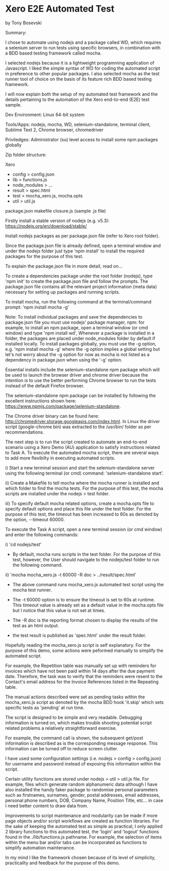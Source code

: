 # Xero E2E Automated Test
by Tony Bosevski

Summary: 

I chose to automate using nodejs and a package called WD, which requires a selenium server to run tests using specific browsers, in combination with a BDD based testing framework called mocha. 

I selected nodejs because it is a lightweight programming application of Javascript. I liked the simple syntax of WD for coding the automated script in preference to other popular packages. I also selected mocha as the test runner tool of choice on the basis of its feature rich BDD based testing framework. 

I will now explain both the setup of my automated test framework and the details pertaining to the automation of the Xero end-to-end (E2E) test sample. 


Dev Environment: Linux 64-bit system 

Tools/Apps: nodejs, mocha, WD, selenium-standalone, terminal client, Sublime Text 2, Chrome browser, chromedriver

Priviledges: Administrator (su) level access to install some npm packages globally

Zip folder structure:

Xero 	
- config > config.json
- lib > functions.js
- node_modules > ...
- result > spec.html
- test > mocha_xero.js, mocha.opts
- util > util.js 

package.json
makefile
closure.js (sample .js file)

Firstly install a stable version of nodejs (e.g. v5.3): https://nodejs.org/en/download/stable/

Install nodejs packages as per package.json file (refer to Xero root folder). 

Since the package.json file is already defined, open a terminal window and under the nodejs folder just type 'npm install' to install the required packages for the purpose of this test.

To explain the package.json file in more detail, read on...

To create a dependencies package under the root folder (nodejs), type 'npm init' to create the package.json file and follow the prompts. The package.json file contains all the relevant project information (meta data) necessary for setting up packages and running scripts.

To install mocha, run the following command at the terminal/command prompt: 
'npm install mocha -g'

Note: To install individual packages and save the dependencies to package.json file you must use nodejs' package manager, npm: for example, to  install an npm package,  open a terminal window (or cmd window) and type 'npm install wd', Whenever a package is installed in a folder, the packages are placed under node_modules folder by default if installed locally. To install packages globally, you must use the -g option, e.g. 'npm install mocha -g' where the -g option implies a global setting but let's not worry about the -g option for now as mocha is not listed as a dependency in package.json when using the '-g' option. 

Essential installs include the selenium-standalone npm package which will be used to launch the browser driver and chrome driver because the intention is to use the better performing Chrome browser to run the tests instead of the default Firefox browser.

The selenium-standalone npm package can be installed by following the excellent instructions shown here: https://www.npmjs.com/package/selenium-standalone.

The Chrome driver binary can be found here: http://chromedriver.storage.googleapis.com/index.html. In Linux the driver script (google-chrome bin) was extracted to the /usr/bin/ folder as per recommendations.

The next step is to run the script created to automate an end-to-end scenario using a Xero Demo (AU) application to satisfy instructions related to Task A. To execute the automated mocha script, there are several ways to add more flexibilty in executing automated scripts. 

i) Start a new terminal session and start the selenium-standalone server using the following terminal (or cmd) command: 'selenium-standalone start'.

ii) Create a Makefile to tell mocha where the mocha runner is installed and which folder to find the mocha tests. For the purpose of this test, the mocha scripts are installed under the nodejs > test folder.

iii) To specify default mocha related options, create a mocha.opts file to specify default options and place this file under the test folder. For the purpose of this test, the timeout has been increased to 60s as denoted by the option, --timeout 60000.

To execute the Task A script, open a new terminal session (or cmd window) and enter the following commands: 

i) 'cd nodejs/test'
- By default, mocha runs scripts in the test folder. For the purpose of this test, however, the User should navigate to the nodejs/test folder to run the following command.

ii) 'mocha mocha_xero.js -t 60000 -R doc  > ../result/spec.html'
- The above command runs mocha_xero.js automated test script using the mocha test runner. 

- The -t 60000 option is to ensure the timeout is set to 60s at runtime. This timeout value is already set as a default value in the mocha.opts file but I notice that this value is not set at times.
- The -R doc is the reporting format chosen to display the results of the test as an html output. 
- the test result is published as 'spec.html' under the result folder.

Hopefully reading the mocha_xero.js script is self explanatory. For the purpose of this demo, some actions were peformed manually to simplify the automated script. 

For example, the Repetition table was manually set up with reminders for invoices which have not been paid within 14 days after the due payment date. Therefore, the task was to verify that the reminders were resent to the Contact's email address for the Invoice References listed in the Repeating table.

The manual actions described were set as pending tasks within the mocha_xero.js script as denoted by the mocha BDD hook 'it.skip' which sets specific tests as 'pending' at run time.

The script is designed to be simple and very readable. Debugging information is turned on, which makes trouble shooting potential script related problems a relatively straightforward exercise.

For example, the command call is shown, the subsequent get/post information is described as is the corresponding message response. This information can be turned off to reduce screen clutter.

I have used some configuration settings (i.e. nodejs > config > config.json) for username and password instead of exposing this information within the script. 

Certain utility functions are stored under nodejs > util > util.js file. For example, files which generate random alphanumeric data although I have also installed the handy faker package to randomise personal parameters such as firstnames, surnames, gender, postal addresses, email addresses, personal phone numbers, DOB, Company Name, Position Title, etc... in case I need better content to draw data from.

Improvements to script maintenance and modularity can be made if more page objects and/or script workflows are created as function libraries. For the sake of keeping the automated test as simple as practical, I only applied 2 library functions to this automated test, the 'login' and 'logout' functions found in the ./lib/functions.js pathname. For example, the selection of items within the menu bar and/or tabs can be incorporated as functions to simplify automation maintenance.

In my mind I like the framework chosen because of its level of simplicity, practicality and feedback for the purpose of this demo.

<EOF>


 
